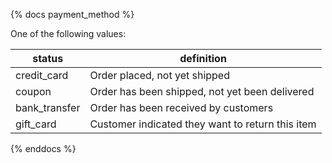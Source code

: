 {% docs payment_method %}
	
One of the following values: 

| status         | definition                                       |
|----------------|--------------------------------------------------|
| credit_card    | Order placed, not yet shipped                    |
| coupon         | Order has been shipped, not yet been delivered   |
| bank_transfer  | Order has been received by customers             |
| gift_card      | Customer indicated they want to return this item |


{% enddocs %}